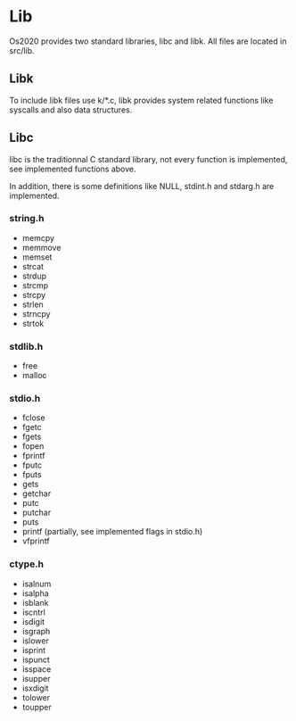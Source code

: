 # Lib

Os2020 provides two standard libraries, libc and libk.
All files are located in src/lib.

## Libk

To include libk files use k/*.c, libk provides system related functions like syscalls and also data structures.

## Libc

libc is the traditionnal C standard library, not every function is implemented, see implemented functions above.

In addition, there is some definitions like NULL, stdint.h and stdarg.h are implemented.

### string.h

- memcpy
- memmove
- memset
- strcat
- strdup
- strcmp
- strcpy
- strlen
- strncpy
- strtok

### stdlib.h

- free
- malloc

### stdio.h

- fclose
- fgetc
- fgets
- fopen
- fprintf
- fputc
- fputs
- gets
- getchar
- putc
- putchar
- puts
- printf (partially, see implemented flags in stdio.h)
- vfprintf

### ctype.h

- isalnum
- isalpha
- isblank
- iscntrl
- isdigit
- isgraph
- islower
- isprint
- ispunct
- isspace
- isupper
- isxdigit
- tolower
- toupper
